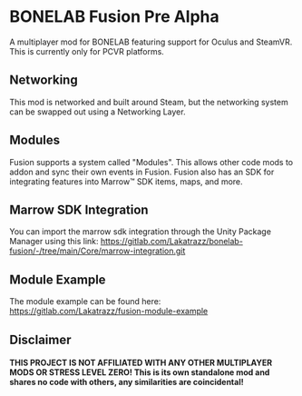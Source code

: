 # BONELAB Fusion Pre Alpha
A multiplayer mod for BONELAB featuring support for Oculus and SteamVR.
This is currently only for PCVR platforms.
## Networking
This mod is networked and built around Steam, but the networking system can be swapped out using a Networking Layer.

## Modules
Fusion supports a system called "Modules". This allows other code mods to addon and sync their own events in Fusion.
Fusion also has an SDK for integrating features into Marrow™ SDK items, maps, and more.

## Marrow SDK Integration
You can import the marrow sdk integration through the Unity Package Manager using this link:
https://gitlab.com/Lakatrazz/bonelab-fusion/-/tree/main/Core/marrow-integration.git

## Module Example
The module example can be found here:
https://gitlab.com/Lakatrazz/fusion-module-example

## Disclaimer

#### THIS PROJECT IS NOT AFFILIATED WITH ANY OTHER MULTIPLAYER MODS OR STRESS LEVEL ZERO! This is its own standalone mod and shares no code with others, any similarities are coincidental!
